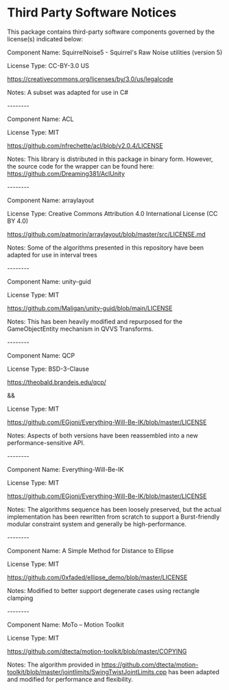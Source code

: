 # Third Party Software Notices

This package contains third-party software components governed by the license(s) indicated below:

Component Name: SquirrelNoise5 - Squirrel's Raw Noise utilities (version 5)

License Type: CC-BY-3.0 US

<https://creativecommons.org/licenses/by/3.0/us/legalcode>

Notes: A subset was adapted for use in C\#

\--------

Component Name: ACL

License Type: MIT

<https://github.com/nfrechette/acl/blob/v2.0.4/LICENSE>

Notes: This library is distributed in this package in binary form. However, the source code for the wrapper can be found here: <https://github.com/Dreaming381/AclUnity>

\--------

Component Name: arraylayout

License Type: Creative Commons Attribution 4.0 International License (CC BY 4.0)

<https://github.com/patmorin/arraylayout/blob/master/src/LICENSE.md>

Notes: Some of the algorithms presented in this repository have been adapted for use in interval trees

\--------

Component Name: unity-guid

License Type: MIT

<https://github.com/Maligan/unity-guid/blob/main/LICENSE>

Notes: This has been heavily modified and repurposed for the GameObjectEntity mechanism in QVVS Transforms.

\--------

Component Name: QCP

License Type: BSD-3-Clause

<https://theobald.brandeis.edu/qcp/>

&&

License Type: MIT

<https://github.com/EGjoni/Everything-Will-Be-IK/blob/master/LICENSE>

Notes: Aspects of both versions have been reassembled into a new performance-sensitive API.

\--------

Component Name: Everything-Will-Be-IK

License Type: MIT

<https://github.com/EGjoni/Everything-Will-Be-IK/blob/master/LICENSE>

Notes: The algorithms sequence has been loosely preserved, but the actual implementation has been rewritten from scratch to support a Burst-friendly modular constraint system and generally be high-performance.

\--------

Component Name: A Simple Method for Distance to Ellipse

License Type: MIT

<https://github.com/0xfaded/ellipse_demo/blob/master/LICENSE>

Notes: Modified to better support degenerate cases using rectangle clamping

\--------

Component Name: MoTo – Motion Toolkit

License Type: MIT

<https://github.com/dtecta/motion-toolkit/blob/master/COPYING>

Notes: The algorithm provided in <https://github.com/dtecta/motion-toolkit/blob/master/jointlimits/SwingTwistJointLimits.cpp> has been adapted and modified for performance and flexibility.
